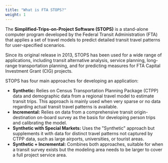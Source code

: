 ```yaml
---
title: "What is FTA STOPS?"
weight: 1
---
```


The **Simplified-Trips-on-Project Software (STOPS)** is a stand-alone computer program developed by the Federal Transit Administration (FTA) that applies a set of travel models to predict detailed transit travel patterns for user-specified scenarios.

Since its original release in 2013, STOPS has been used for a wide range of applications, including transit alternative analysis, service planning, long-range transportation planning, and for predicting measures for FTA Capital Investment Grant (CIG) projects.

STOPS has four main approaches for developing an application:

* **Synthetic:** Relies on Census Transportation Planning Package (CTPP) data and demographic data from a regional travel model to estimate transit trips. This approach is mainly used when very sparse or no data regarding actual transit travel patterns is available.
* **Incremental:** Relies on data from a comprehensive transit origin-destination on-board survey as the basis for developing person trips and calibrating the model.
* **Synthetic with Special Markets:** Uses the "Synthetic" approach but supplements it with data for distinct travel patterns not captured by CTPP data, such as large airports, universities, or tourist areas.
* **Synthetic + Incremental:** Combines both approaches, suitable for when a transit survey exists but the modeling area needs to be larger to cover a full project service area.